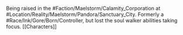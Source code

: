 Being raised in the #Faction/Maelstorm/Calamity_Corporation  at #Location/Reality/Maelstorm/Pandora/Sanctuary_City.
Formerly a #Race/Ink/Gore/Born/Controller, but lost the soul walker abilities taking focus.
[[Characters]]
